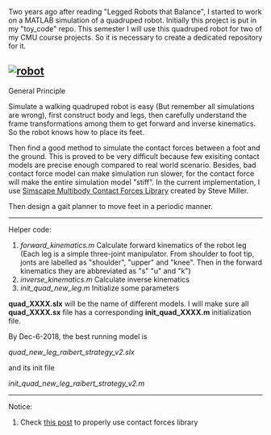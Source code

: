 Two years ago after reading "Legged Robots that Balance", I started to work on a MATLAB simulation of a quadruped robot. Initially this project is put in my "toy_code" repo. This semester I will use this quadruped robot for two of my CMU course projects. So it is necessary to create a dedicated repository for it. 

[![robot](https://img.youtube.com/vi/ByDtmprLmHg/0.jpg)](https://www.youtube.com/watch?v=ByDtmprLmHg)
----------

General Principle

Simulate a walking quadruped robot is easy (But remember all simulations are wrong), first construct body and legs, then carefully understand the frame transformations among them to get forward and inverse kinematics. So the robot knows how to place its feet. 

Then find a good method to simulate the contact forces between a foot and the ground. This is proved to be very difficult because few exisiting contact models are precise enough compared to real world scenario. Besides, bad contact force model can make simulation run slower, for the contact force will make the entire simulation model "stiff". In the current implementation, I use [Simscape Multibody Contact Forces Library][1] created by Steve Miller. 

Then design a gait planner to move feet in a periodic manner. 


----------


Helper code:

 1. *forward_kinematics.m* Calculate forward kinematics of the robot leg (Each leg is a simple three-joint manipulator. From shoulder to foot tip, jonts are labelled as "shoulder", "upper" and "knee". Then in the forward kinematics they are abbreviated as "s" "u" and "k") 
 2. *inverse_kinematics.m* Calculate inverse kinematics
 3. *init_quad_new_leg.m* Initialize some parameters


**quad_XXXX.slx** will be the name of different models. I will make sure all **quad_XXXX.sx** file has a corresponding **init_quad_XXXX.m** initialization file. 

By Dec-6-2018, the best running model is 

*quad_new_leg_raibert_strategy_v2.slx*

and its init file

*init_quad_new_leg_raibert_strategy_v2.m*

 


----------
Notice:

 1. Check [this post][2] to properly use contact forces library


  [1]: https://www.mathworks.com/matlabcentral/fileexchange/47417-simscape-multibody-contact-forces-library
  [2]: https://www.mathworks.com/matlabcentral/answers/378561-rigidly-connected-port-error-with-simscape-multibody-contact-forces-library

